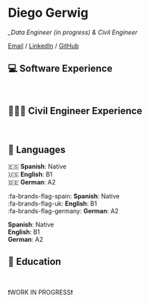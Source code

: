<link rel="stylesheet" href="https://cdnjs.cloudflare.com/ajax/libs/font-awesome/5.15.4/css/all.min.css">

# Diego Gerwig

*_Data Engineer (in progress) & Civil Engineer*

[Email](mailto:diegogerwig@gmail.com) / [LinkedIn](https://www.linkedin.com/in/diego-gerwig-l%C3%B3pez-28a1ab86//) / [GitHub](https://github.com/diegogerwig) 
<br>

## 💻 Software Experience

<br>

## 👷🏼‍♂️ Civil Engineer Experience

<br>


## 💬 Languages

:es: **Spanish**: Native <br>
:us: **English**: B1 <br>
:de: **German**: A2

:fa-brands-flag-spain: **Spanish**: Native <br>
:fa-brands-flag-uk: **English**: B1 <br>
:fa-brands-flag-germany: **German**: A2

<i class="flag-icon flag-icon-es"></i> **Spanish**: Native <br>
<i class="flag-icon flag-icon-gb"></i> **English**: B1 <br>
<i class="flag-icon flag-icon-de"></i> **German**: A2
<br>

## 📖 Education

<br>


❗WORK IN PROGRESS❗
